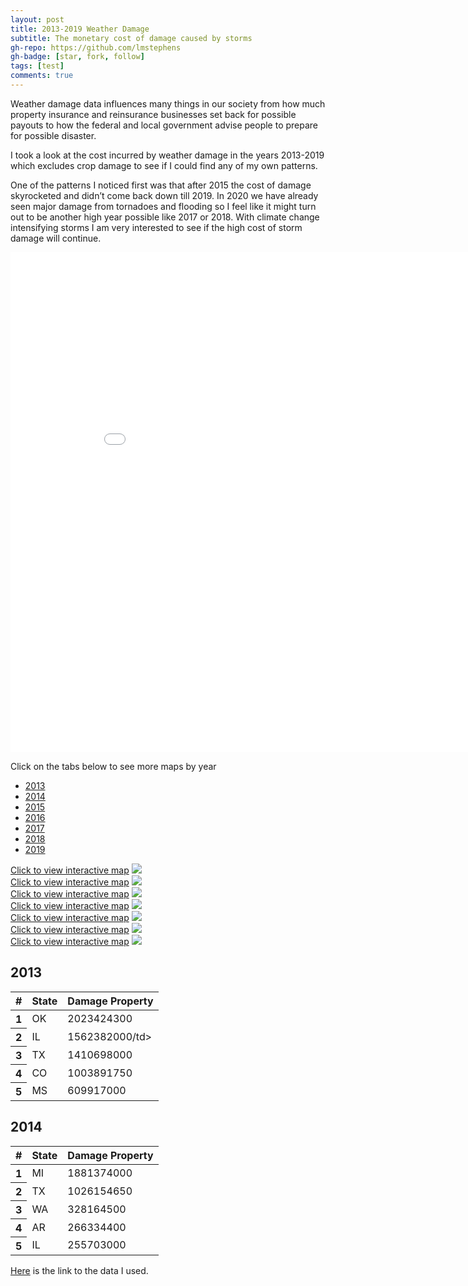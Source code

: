 ```yaml
---
layout: post
title: 2013-2019 Weather Damage
subtitle: The monetary cost of damage caused by storms
gh-repo: https://github.com/lmstephens
gh-badge: [star, fork, follow]
tags: [test]
comments: true
---
```


<p>Weather damage data influences many things in our society from how much property insurance and reinsurance businesses set back for possible payouts to how the federal and local government advise people to prepare for possible disaster.</p>

<p>I took a look at the cost incurred by weather damage in the years 2013-2019 which excludes crop damage to see if I could find any of my own patterns. </p>

<p>One of the patterns I noticed first was that after 2015 the cost of damage skyrocketed and didn’t come back down till 2019. In 2020 we have already seen major damage from tornadoes and flooding so I feel like it might turn out to be another high year possible like 2017 or 2018. With climate change intensifying storms I am very interested to see if the high cost of storm damage will continue.</p>

<div class="video-container">
<iframe width="900" height="800" frameborder="0" scrolling="no" src="//plot.ly/~Lmstephens/19.embed"></iframe>
</div>

<p>Click on the tabs below to see more maps by year</p>
<ul class="nav nav-tabs">
  <li><a href="#2013" data-toggle="tab">2013</a></li>
  <li><a href="#2014" data-toggle="tab">2014</a></li>
  <li><a href="#2015" data-toggle="tab">2015</a></li>
  <li><a href="#2016" data-toggle="tab">2016</a></li>
  <li><a href="#2017" data-toggle="tab">2017</a></li>
  <li><a href="#2018" data-toggle="tab">2018</a></li>
  <li><a href="#2019" data-toggle="tab">2019</a></li>
</ul>

<div class="tab-content" id="myTabContent">
	<div id="2013" class="tab-pane fade active in">
		<a href="https://plot.ly/~Lmstephens/21/" target="_blank">Click to view interactive map</a>
		<img src="../img/2013map-final.png">
	</div>
	<div id="2014" class="tab-pane fade">
		<a href="https://plot.ly/~Lmstephens/23/" target="_blank">Click to view interactive map</a>
		<img src="../img/2014map-final.png">
	</div>
	<div id="2015" class="tab-pane fade">
		<a href="https://plot.ly/~Lmstephens/25/" target="_blank">Click to view interactive map</a>
		<img src="../img/2015map-final.png">
	</div>
	<div id="2016" class="tab-pane fade">
		<a href="https://plot.ly/~Lmstephens/27/" target="_blank">Click to view interactive map</a>
		<img src="../img/2016map-final.png">
	</div>
	<div id="2017" class="tab-pane fade">
		<a href="https://plot.ly/~Lmstephens/29/" target="_blank">Click to view interactive map</a>
		<img src="../img/2017map-final.png">
	</div>
	<div id="2018" class="tab-pane fade">
		<a href="https://plot.ly/~Lmstephens/31/" target="_blank">Click to view interactive map</a>
		<img src="../img/2018map-final.png">
	</div>
	<div id="2019" class="tab-pane fade">
		<a href="https://plot.ly/~Lmstephens/33/" target="_blank">Click to view interactive map</a>
		<img src="../img/2019map-final.png">
	</div>
</div>
<h2>2013</h2>
<table class="table">
  <thead class="thead-dark">
    <tr>
      <th scope="col">#</th>
      <th scope="col">State</th>
      <th scope="col">Damage Property</th>
    </tr>
  </thead>
  <tbody>
    <tr>
      <th scope="row">1</th>
      <td>OK</td>
      <td>2023424300</td>
    </tr>
    <tr>
      <th scope="row">2</th>
      <td>IL</td>
      <td>1562382000/td>
    </tr>
    <tr>
      <th scope="row">3</th>
      <td>TX</td>
      <td>1410698000</td>
    </tr>
	<tr>
      <th scope="row">4</th>
      <td>CO</td>
      <td>1003891750</td>
    </tr>
	  <tr>
      <th scope="row">5</th>
      <td>MS</td>
      <td>609917000</td>
    </tr>
  </tbody>
</table>

<h2>2014</h2>
<table class="table">
  <thead class="thead-light">
    <tr>
      <th scope="col">#</th>
      <th scope="col">State</th>
      <th scope="col">Damage Property</th>
    </tr>
  </thead>
  <tbody>
    <tr>
      <th scope="row">1</th>
      <td>MI</td>
      <td>1881374000</td>
    </tr>
    <tr>
      <th scope="row">2</th>
      <td>TX</td>
      <td>1026154650</td>
    </tr>
    <tr>
      <th scope="row">3</th>
      <td>WA</td>
      <td>328164500</td>
    </tr>
    <tr>
      <th scope="row">4</th>
      <td>AR</td>
      <td>266334400</td>
    </tr>
    <tr>
      <th scope="row">5</th>
      <td>IL</td>
      <td>255703000</td>
    </tr>
  </tbody>
</table>


<a href="https://www1.ncdc.noaa.gov/pub/data/swdi/stormevents/csvfiles/">Here</a> is the link to the data I used.
